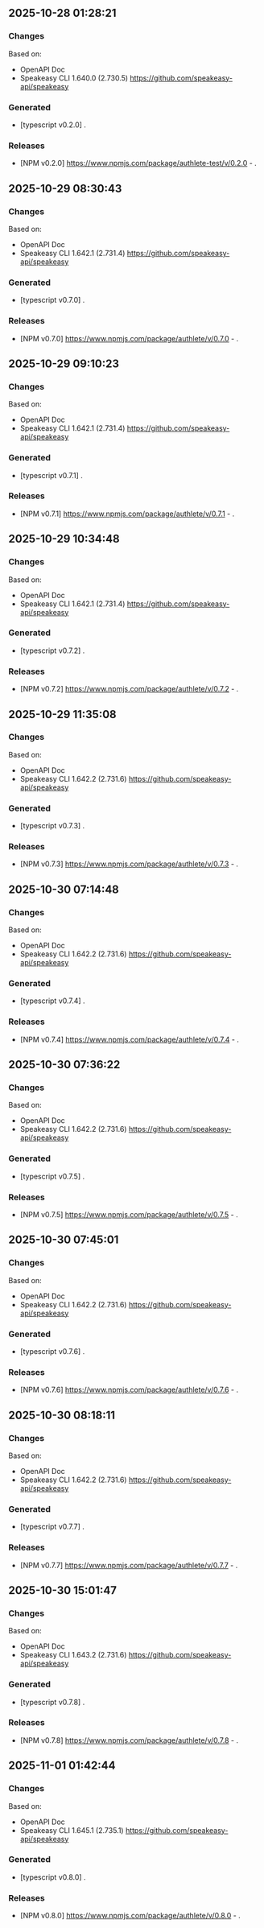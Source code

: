

## 2025-10-28 01:28:21
### Changes
Based on:
- OpenAPI Doc  
- Speakeasy CLI 1.640.0 (2.730.5) https://github.com/speakeasy-api/speakeasy
### Generated
- [typescript v0.2.0] .
### Releases
- [NPM v0.2.0] https://www.npmjs.com/package/authlete-test/v/0.2.0 - .

## 2025-10-29 08:30:43
### Changes
Based on:
- OpenAPI Doc  
- Speakeasy CLI 1.642.1 (2.731.4) https://github.com/speakeasy-api/speakeasy
### Generated
- [typescript v0.7.0] .
### Releases
- [NPM v0.7.0] https://www.npmjs.com/package/authlete/v/0.7.0 - .

## 2025-10-29 09:10:23
### Changes
Based on:
- OpenAPI Doc  
- Speakeasy CLI 1.642.1 (2.731.4) https://github.com/speakeasy-api/speakeasy
### Generated
- [typescript v0.7.1] .
### Releases
- [NPM v0.7.1] https://www.npmjs.com/package/authlete/v/0.7.1 - .

## 2025-10-29 10:34:48
### Changes
Based on:
- OpenAPI Doc  
- Speakeasy CLI 1.642.1 (2.731.4) https://github.com/speakeasy-api/speakeasy
### Generated
- [typescript v0.7.2] .
### Releases
- [NPM v0.7.2] https://www.npmjs.com/package/authlete/v/0.7.2 - .

## 2025-10-29 11:35:08
### Changes
Based on:
- OpenAPI Doc  
- Speakeasy CLI 1.642.2 (2.731.6) https://github.com/speakeasy-api/speakeasy
### Generated
- [typescript v0.7.3] .
### Releases
- [NPM v0.7.3] https://www.npmjs.com/package/authlete/v/0.7.3 - .

## 2025-10-30 07:14:48
### Changes
Based on:
- OpenAPI Doc  
- Speakeasy CLI 1.642.2 (2.731.6) https://github.com/speakeasy-api/speakeasy
### Generated
- [typescript v0.7.4] .
### Releases
- [NPM v0.7.4] https://www.npmjs.com/package/authlete/v/0.7.4 - .

## 2025-10-30 07:36:22
### Changes
Based on:
- OpenAPI Doc  
- Speakeasy CLI 1.642.2 (2.731.6) https://github.com/speakeasy-api/speakeasy
### Generated
- [typescript v0.7.5] .
### Releases
- [NPM v0.7.5] https://www.npmjs.com/package/authlete/v/0.7.5 - .

## 2025-10-30 07:45:01
### Changes
Based on:
- OpenAPI Doc  
- Speakeasy CLI 1.642.2 (2.731.6) https://github.com/speakeasy-api/speakeasy
### Generated
- [typescript v0.7.6] .
### Releases
- [NPM v0.7.6] https://www.npmjs.com/package/authlete/v/0.7.6 - .

## 2025-10-30 08:18:11
### Changes
Based on:
- OpenAPI Doc  
- Speakeasy CLI 1.642.2 (2.731.6) https://github.com/speakeasy-api/speakeasy
### Generated
- [typescript v0.7.7] .
### Releases
- [NPM v0.7.7] https://www.npmjs.com/package/authlete/v/0.7.7 - .

## 2025-10-30 15:01:47
### Changes
Based on:
- OpenAPI Doc  
- Speakeasy CLI 1.643.2 (2.731.6) https://github.com/speakeasy-api/speakeasy
### Generated
- [typescript v0.7.8] .
### Releases
- [NPM v0.7.8] https://www.npmjs.com/package/authlete/v/0.7.8 - .

## 2025-11-01 01:42:44
### Changes
Based on:
- OpenAPI Doc  
- Speakeasy CLI 1.645.1 (2.735.1) https://github.com/speakeasy-api/speakeasy
### Generated
- [typescript v0.8.0] .
### Releases
- [NPM v0.8.0] https://www.npmjs.com/package/authlete/v/0.8.0 - .